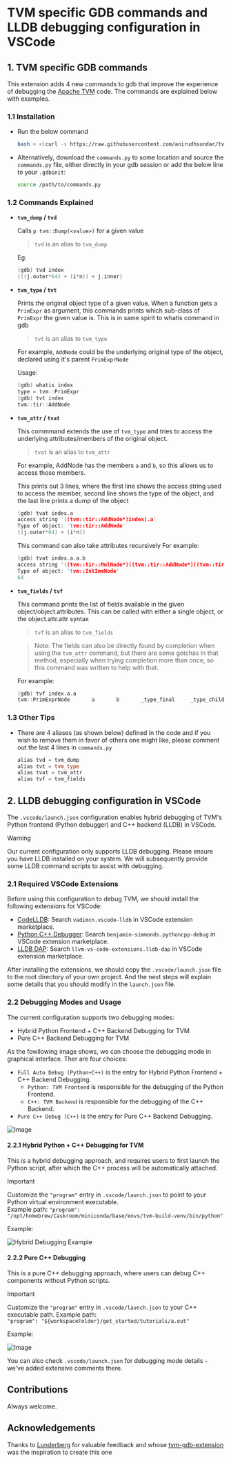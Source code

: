 # TVM specific GDB commands and LLDB debugging configuration in VSCode​

## 1. TVM specific GDB commands

This extension adds 4 new commands to gdb that improve the experience of debugging the [Apache TVM](https://tvm.apache.org/) code. The commands are explained below with examples.

### 1.1 Installation

 - Run the below command

    ```bash
    bash < <(curl -s https://raw.githubusercontent.com/anirudhsundar/tvm-gdb-commands/master/install.sh)
    ```

 - Alternatively, download the `commands.py` to some location and source the `commands.py` file, either directly in your gdb session or add the below line to your `.gdbinit`:

    ```bash
    source /path/to/commands.py
    ```

### 1.2 Commands Explained

 - **`tvm_dump` / `tvd`** 

    Calls `p tvm::Dump(<value>)` for a given value

    > `tvd` is an alias to `tvm_dump`

    Eg:
    ```c++
    (gdb) tvd index
    (((j.outer*64) + (i*n)) + j.inner)
    ```

 - **`tvm_type` / `tvt`**

    Prints the original object type of a given value. When a function gets a `PrimExpr` as argument, this commands prints which sub-class of `PrimExpr` the given value is. This is in same spirit to whatis command in gdb

    > `tvt` is an alias to `tvm_type`

    For example, `AddNode` could be the underlying original type of the object, declared using it's parent `PrimExprNode`

    Usage:
    ```c++
    (gdb) whatis index
    type = tvm::PrimExpr
    (gdb) tvt index
    tvm::tir::AddNode
    ```

 - **`tvm_attr` / `tvat`**

    This commmand extends the use of `tvm_type` and tries to access the underlying attributes/members of the original object.

    > `tvat` is an alias to `tvm_attr`

    For example, AddNode has the members `a` and `b`, so this allows us to access those members.

    This prints out 3 lines, where the first line shows the access string used to access the member, second line shows the type of the object, and the last line prints a dump of the object

    ```c++
    (gdb) tvat index.a
    access string '((tvm::tir::AddNode*)index).a'
    Type of object: 'tvm::tir::AddNode'
    ((j.outer*64) + (i*n))
    ```

    This command can also take attributes recursively
    For example:
    ```c++
    (gdb) tvat index.a.a.b
    access string '((tvm::tir::MulNode*)((tvm::tir::AddNode*)((tvm::tir::AddNode*)index).a).a).b'
    Type of object: 'tvm::IntImmNode'
    64
    ```

 - **`tvm_fields` / `tvf`**

    This command prints the list of fields available in the given object/object.attributes. This can be called with either a single object, or the object.attr.attr syntax

    > `tvf` is an alias to `tvm_fields`

    > Note: The fields can also be directly found by <tab> completion when using the `tvm_attr` command, but there are some gotchas in that method, especially when trying completion more than once, so this command was written to help with that.

    For example:
    ```c++
    (gdb) tvf index.a.a
    tvm::PrimExprNode       a       b       _type_final     _type_child_slots
    ```

### 1.3 Other Tips

 - There are 4 aliases (as shown below) defined in the code and if you wish to remove them in favor of others one might like, please comment out the last 4 lines in `commands.py`

    ```c++
    alias tvd = tvm_dump
    alias tvt = tvm_type
    alias tvat = tvm_attr
    alias tvf = tvm_fields
    ```

## 2. LLDB debugging configuration in VSCode​

The `.vscode/launch.json` configuration enables hybrid debugging of TVM's Python frontend (Python debugger) and C++ backend (LLDB) in VSCode.

> [!WARNING]
> Our current configuration only supports LLDB debugging. Please ensure you have LLDB installed on your system. We will subsequently provide some LLDB command scripts to assist with debugging.

### 2.1 Required VSCode Extensions

Before using this configuration to debug TVM, we should install the following extensions for VSCode:

 - [CodeLLDB](https://marketplace.visualstudio.com/items?itemName=vadimcn.vscode-lldb): Search `vadimcn.vscode-lldb` in VSCode extension marketplace.
 - [​Python C++ Debugger​​](https://marketplace.visualstudio.com/items?itemName=benjamin-simmonds.pythoncpp-debug): Search `benjamin-simmonds.pythoncpp-debug` in VSCode extension marketplace.
 - [LLDB DAP](https://marketplace.visualstudio.com/items?itemName=llvm-vs-code-extensions.lldb-dap): Search `llvm-vs-code-extensions.lldb-dap` in VSCode extension marketplace.

After installing the extensions, we should copy the `.vscode/launch.json` file to the root directory of your own project. And the next steps will explain some details that you should modify in the `launch.json` file.

### 2.2 Debugging Modes​ and Usage

The current configuration supports two debugging modes:

 - Hybrid Python Frontend + C++ Backend Debugging for TVM
 - Pure C++ Backend Debugging for TVM

As the fowllowing image shows, we can choose the debugging mode in graphical interface. Ther are four choices:
 - `Full Auto Debug (Python+C++)` is the entry for Hybrid Python Frontend + C++ Backend Debugging.
    - `Python: TVM Frontend` is responsible for the debugging of the Python Frontend.
    - `C++: TVM Backend` is responsible for the debugging of the C++ Backend.
 - `Pure C++ Debug (C++)` is the entry for Pure C++ Backend Debugging.

![Image](https://github.com/user-attachments/assets/3c344bed-6acd-4e83-86e8-4569199c8084)

#### 2.2.1 Hybrid Python + C++ Debugging for TVM

This is a hybrid debugging approach, and requires users to first launch the Python script, after which the C++ process will be automatically attached.

> [!IMPORTANT]  
> Customize the `"program"` entry in `.vscode/launch.json` to point to your Python virtual environment executable.  
> Example path:
> `"program": "/opt/homebrew/Caskroom/miniconda/base/envs/tvm-build-venv/bin/python"`

Example:

![Hybrid Debugging Example](https://github.com/user-attachments/assets/e56d69fa-2c45-4463-9bb5-527261213eae)

#### 2.2.2 Pure C++ Debugging

This is a pure C++ debugging approach, where users can debug C++ components without Python scripts.

> [!IMPORTANT]  
> Customize the `"program"` entry in `.vscode/launch.json` to your C++ executable path.
> Example path:  
> `"program": "${workspaceFolder}/get_started/tutorials/a.out"`

Example:

![Image](https://github.com/user-attachments/assets/ae2f4fce-3ccb-4ec6-94cf-5c26d158223e)

You can also check `.vscode/launch.json` for debugging mode details - we've added extensive comments there.

## Contributions

Always welcome.

## Acknowledgements

Thanks to [Lunderberg](https://github.com/Lunderberg/) for valuable feedback and whose [tvm-gdb-extension](https://github.com/Lunderberg/tvm-gdb-extension) was the inspiration to create this one

